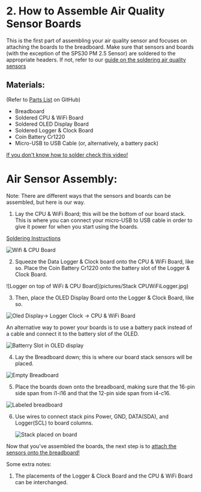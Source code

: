 # 2. How to Assemble Air Quality Sensor Boards
This is the first part of assembling your air quality sensor and focuses on attaching the boards to 
the breadboard. Make sure that sensors and boards (with the exception of the SPS30 PM 2.5 Sensor) are soldered
to the appropriate headers. If not, refer to our [guide on the soldering air quality sensors](https://github.com/jonscrp/Instructions/blob/main/1.How%20to%20Solder%20Air%20Quality%20Sensor.md)

## Materials: 
(Refer to [Parts List](https://github.com/Community-Sensor-Lab/Air-Quality-Sensor/blob/master/README.md#Parts-List-) on GitHub)
  
  + Breadboard
  + Soldered CPU & WiFi Board
  + Soldered OLED Display Board
  + Soldered Logger & Clock Board
  + Coin Battery Cr1220
  + Micro-USB to USB Cable (or, alternatively, a battery pack)

[If you don't know how to solder check this video!]()

# Air Sensor Assembly:

Note: There are different ways that the sensors and boards can be assembled, but here is our way.

  1. Lay the CPU & WiFi Board; this will be the bottom of our board stack. This is where you can connect your micro-USB to USB cable in order to give it power for when you start using the boards.
  
  [Soldering Instructions](https://learn.adafruit.com/how-to-solder-headers/male-headers)

  ![Wifi & CPU Board](pictures/WiFi&CPU.jpg)

  2. Squeeze the Data Logger & Clock board onto the CPU & WiFi Board, like so. Place the Coin Battery Cr1220 onto the battery slot of the Logger & Clock Board.
  
  ![Logger on top of  WiFi & CPU Board](pictures/Stack CPUWiFiLogger.jpg)
  
  3. Then, place the OLED Display Board onto the Logger & Clock Board, like so.
  
  ![Oled Display-> Logger Clock -> CPU & WiFi Board](pictures/OLEDCPULogger.jpg)

  An alternative way to power your boards is to use a battery pack instead of a cable and connect it to the battery slot of the OLED.
  
  ![Batterry Slot in OLED display](pictures/WiFi&CPUpower.jpg)

  4. Lay the Breadboard down; this is where our board stack sensors will be placed.

  ![Empty Breadboard](pictures/Empty_BreadBoard.jpg)

  5. Place the boards down onto the breadboard, making sure that the 16-pin side span from i1-i16 and that the 12-pin side span from i4-c16.

  ![Labeled breadboard](pictures/Empty_BreadBoardLabel.jpg)


6. Use wires to connect stack pins Power, GND, DATA(SDA), and Logger(SCL) to board columns.

   ![Stack placed on board]()

  Now that you've assembled the boards, the next step is to [attach the sensors onto the breadboard!]()

  Some extra notes:
  1. The placements of the Logger & Clock Board and the CPU & WiFi Board can be interchanged.








